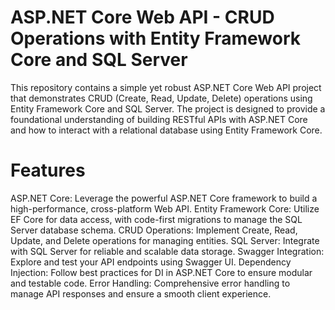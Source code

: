 # ASP.NET Core Web API - CRUD Operations with Entity Framework Core and SQL Server
This repository contains a simple yet robust ASP.NET Core Web API project that demonstrates CRUD (Create, Read, Update, Delete) operations using Entity Framework Core and SQL Server. The project is designed to provide a foundational understanding of building RESTful APIs with ASP.NET Core and how to interact with a relational database using Entity Framework Core.


# Features
ASP.NET Core: Leverage the powerful ASP.NET Core framework to build a high-performance, cross-platform Web API.
Entity Framework Core: Utilize EF Core for data access, with code-first migrations to manage the SQL Server database schema.
CRUD Operations: Implement Create, Read, Update, and Delete operations for managing entities.
SQL Server: Integrate with SQL Server for reliable and scalable data storage.
Swagger Integration: Explore and test your API endpoints using Swagger UI.
Dependency Injection: Follow best practices for DI in ASP.NET Core to ensure modular and testable code.
Error Handling: Comprehensive error handling to manage API responses and ensure a smooth client experience.
